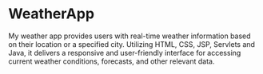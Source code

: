 # WeatherApp
My weather app provides users with real-time weather information based on their location or a specified city. Utilizing HTML, CSS, JSP, Servlets and Java, it delivers a responsive and user-friendly interface for accessing current weather conditions, forecasts, and other relevant data.
